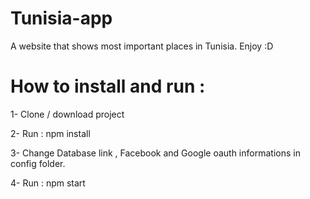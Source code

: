 # Tunisia-app
A website that shows most important places in Tunisia. Enjoy :D

# How to install and run : 

1- Clone / download project

2- Run : npm install 

3- Change Database link , Facebook and Google oauth informations in config folder.

4- Run : npm start
